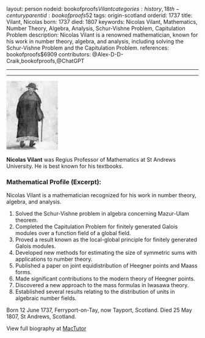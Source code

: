layout: person
nodeid: bookofproofs$Vilant
categories: history,18th-century
parentid: bookofproofs$52
tags: origin-scotland
orderid: 1737
title: Vilant, Nicolas
born: 1737
died: 1807
keywords: Nicolas Vilant, Mathematics, Number Theory, Algebra, Analysis, Schur-Vishne Problem, Capitulation Problem
description: Nicolas Vilant is a renowned mathematician, known for his work in number theory, algebra, and analysis, including solving the Schur-Vishne Problem and the Capitulation Problem.
references: bookofproofs$6909
contributors: @Alex-D-D-Craik,bookofproofs,@ChatGPT

---



---

![Vilant.jpg](https://github.com/bookofproofs/bookofproofs.github.io/blob/main/_sources/_assets/images/portraits/Vilant.jpg?raw=true)

**Nicolas Vilant** was Regius Professor of Mathematics at St Andrews University. He is best known for his textbooks.

### Mathematical Profile (Excerpt):
Nicolas Vilant is a mathematician recognized for his work in number theory, algebra, and analysis.

1. Solved the Schur-Vishne problem in algebra concerning Mazur-Ulam theorem.
2. Completed the Capitulation Problem for finitely generated Galois modules over a function field of a global field. 
3. Proved a result known as the local-global principle for finitely generated Galois modules.
4. Developed new methods for estimating the size of symmetric sums with applications to number theory.
5. Published a paper on joint equidistribution of Heegner points and Maass forms. 
6. Made significant contributions to the modern theory of Heegner points. 
7. Discovered a new approach to the mass formulas in Iwasawa theory. 
8. Established several results relating to the distribution of units in algebraic number fields.

Born 12 June 1737, Ferryport-on-Tay, now Tayport, Scotland. Died 25 May 1807, St Andrews, Scotland.

View full biography at [MacTutor](https://mathshistory.st-andrews.ac.uk/Biographies/Vilant/)
